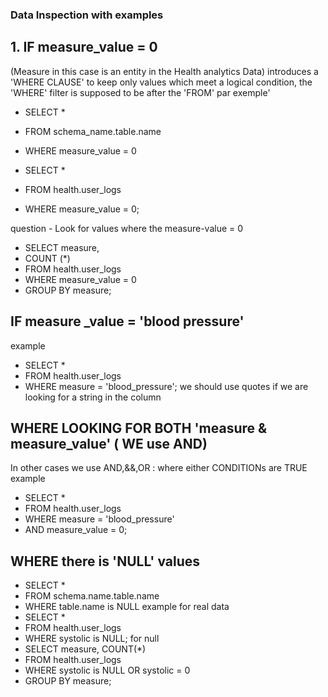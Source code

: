 ### Data Inspection with examples

## 1. IF measure_value = 0 
(Measure in this case is an entity in the Health analytics Data)
introduces a 'WHERE CLAUSE' to keep only values which meet a logical condition, the 'WHERE' filter is supposed to be after the 'FROM'
par exemple' 
- SELECT * 
- FROM schema_name.table.name
- WHERE measure_value = 0

- SELECT * 
- FROM health.user_logs
- WHERE measure_value = 0;

question - Look for values where the measure-value = 0
- SELECT measure, 
- COUNT (*)
- FROM health.user_logs
- WHERE measure_value = 0
- GROUP BY measure;

## IF measure _value = 'blood pressure'
example 
- SELECT *
- FROM health.user_logs
- WHERE measure = 'blood_pressure'; we should use quotes if we are looking for a string in the column

## WHERE LOOKING FOR BOTH 'measure & measure_value' ( WE use AND) 
In other cases we use AND,&&,OR : where either CONDITIONs are TRUE
example
- SELECT *
- FROM health.user_logs
- WHERE measure = 'blood_pressure' 
- AND measure_value = 0;

## WHERE there is 'NULL' values
- SELECT *
- FROM schema.name.table.name
- WHERE table.name is NULL
example for real data
- SELECT *
- FROM health.user_logs
- WHERE systolic is NULL; 
for null
- SELECT measure, COUNT(*)
- FROM health.user_logs
- WHERE systolic is NULL OR systolic = 0
- GROUP BY measure; 




